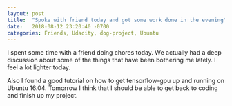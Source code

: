 ```yaml
---
layout: post
title:  "Spoke with friend today and got some work done in the evening"
date:   2018-08-12 23:20:40 -0700
categories: Friends, Udacity, dog-project, Ubuntu
---
```


I spent some time with a friend doing chores today. We actually had a deep discussion about some of the things that have been bothering me lately. I feel a lot lighter today.

Also I found a good tutorial on how to get tensorflow-gpu up and running on Ubuntu 16.04. Tomorrow I think that I should be able to get back to coding and finish up my project. 

